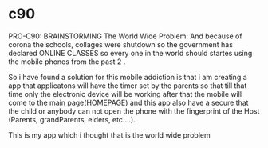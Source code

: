 # c90
PRO-C90: BRAINSTORMING  The World Wide Problem:
And because of corona the schools, collages were shutdown so the government has declared ONLINE CLASSES so every one in the world should startes using the mobile phones from the past 2 .

So i have found a solution for this mobile addiction is that i am creating a app that applicatons will have the timer set by the parents so that till that time only the electronic device will be working after that the mobile will come to the main page(HOMEPAGE) and this app also have a secure that the child or anybody can not open the phone with the fingerprint of the Host (Parents, grandParents, elders, etc....).

This is my app which i thought that is the world wide problem
